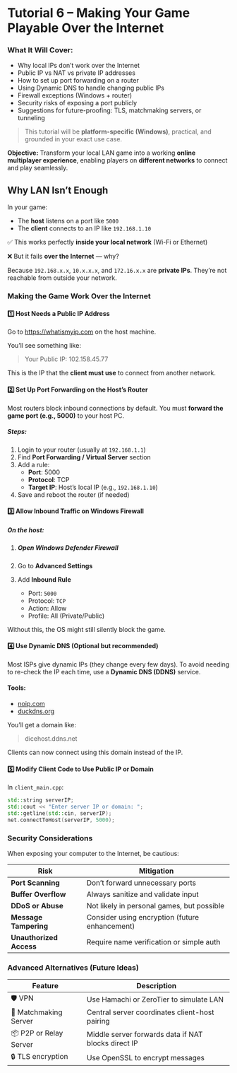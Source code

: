 # Tutorial 6 – Making Your Game Playable Over the Internet

### What It Will Cover:

- Why local IPs don’t work over the Internet
- Public IP vs NAT vs private IP addresses
- How to set up port forwarding on a router
- Using Dynamic DNS to handle changing public IPs
- Firewall exceptions (Windows + router)
- Security risks of exposing a port publicly
- Suggestions for future-proofing: TLS, matchmaking servers, or tunneling

> This tutorial will be **platform-specific (Windows)**, practical, and grounded in your exact use case.

**Objective:**
 Transform your local LAN game into a working **online multiplayer experience**, enabling players on **different networks** to connect and play seamlessly.

## Why LAN Isn’t Enough

In your game:

- The **host** listens on a port like `5000`
- The **client** connects to an IP like `192.168.1.10`

✅ This works perfectly **inside your local network** (Wi-Fi or Ethernet)

❌ But it fails **over the Internet** — why?

Because `192.168.x.x`, `10.x.x.x`, and `172.16.x.x` are **private IPs**. They’re not reachable from outside your network.

### Making the Game Work Over the Internet

#### 1️⃣ Host Needs a **Public IP Address**

Go to https://whatismyip.com on the host machine.

You’ll see something like:

> Your Public IP: 102.158.45.77

This is the IP that the **client must use** to connect from another network.

#### 2️⃣ Set Up **Port Forwarding** on the Host’s Router

Most routers block inbound connections by default. You must **forward the game port (e.g., 5000)** to your host PC.

#####  Steps:

1. Login to your router (usually at `192.168.1.1`)
2. Find **Port Forwarding / Virtual Server** section
3. Add a rule:
   - **Port**: 5000
   - **Protocol**: TCP
   - **Target IP**: Host’s local IP (e.g., `192.168.1.10`)
4. Save and reboot the router (if needed)

#### 3️⃣ Allow Inbound Traffic on Windows Firewall

##### On the host:

1. ##### Open **Windows Defender Firewall**

2. Go to **Advanced Settings**

3. Add **Inbound Rule**

   - Port: `5000`
   - Protocol: `TCP`
   - Action: Allow
   - Profile: All (Private/Public)

Without this, the OS might still silently block the game.

#### 4️⃣ Use **Dynamic DNS** (Optional but recommended)

Most ISPs give dynamic IPs (they change every few days). To avoid needing to re-check the IP each time, use a **Dynamic DNS (DDNS)** service.

####  Tools:

- [noip.com](https://www.noip.com/)
- [duckdns.org](https://www.duckdns.org/)

You’ll get a domain like:

> dicehost.ddns.net

Clients can now connect using this domain instead of the IP.

#### 5️⃣ Modify Client Code to Use Public IP or Domain

In `client_main.cpp`:

```c++
std::string serverIP;
std::cout << "Enter server IP or domain: ";
std::getline(std::cin, serverIP);
net.connectToHost(serverIP, 5000);
```

### Security Considerations

When exposing your computer to the Internet, be cautious:

| Risk                    | Mitigation                                     |
| ----------------------- | ---------------------------------------------- |
| **Port Scanning**       | Don’t forward unnecessary ports                |
| **Buffer Overflow**     | Always sanitize and validate input             |
| **DDoS or Abuse**       | Not likely in personal games, but possible     |
| **Message Tampering**   | Consider using encryption (future enhancement) |
| **Unauthorized Access** | Require name verification or simple auth       |

### Advanced Alternatives (Future Ideas)

| Feature               | Description                                         |
| --------------------- | --------------------------------------------------- |
| 🛡 VPN                 | Use Hamachi or ZeroTier to simulate LAN             |
| 🧠 Matchmaking Server  | Central server coordinates client-host pairing      |
| 📦 P2P or Relay Server | Middle server forwards data if NAT blocks direct IP |
| 🔒 TLS encryption      | Use OpenSSL to encrypt messages                     |